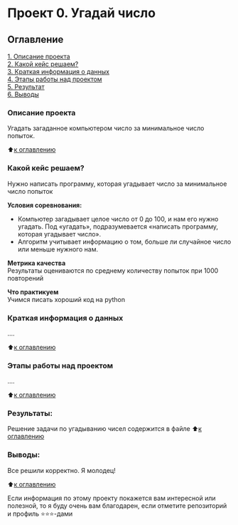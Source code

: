 # Проект 0. Угадай число

## Оглавление  
[1. Описание проекта](https://github.com/mtsulina/sf_data_sciencee/tree/main/project_0/README.md#Описание-проекта)  
[2. Какой кейс решаем?](https://github.com/mtsulina/sf_data_sciencee/tree/main/project_0/README.md#Какой-кейс-решаем)  
[3. Краткая информация о данных](https://github.com/mtsulina/sf_data_sciencee/tree/main/project_0/README.md#Краткая-информация-о-данных)  
[4. Этапы работы над проектом](https://github.com/mtsulina/sf_data_sciencee/tree/main/project_0/README.md#Этапы-работы-над-проектом)  
[5. Результат](https://github.com/mtsulina/sf_data_sciencee/tree/main/project_0/README.md#Результат)    
[6. Выводы](https://github.com/mtsulina/sf_data_sciencee/tree/main/project_0/README.md#Выводы) 

### Описание проекта    
Угадать загаданное компьютером число за минимальное число попыток.

:arrow_up:[к оглавлению](_)


### Какой кейс решаем?    
Нужно написать программу, которая угадывает число за минимальное число попыток

**Условия соревнования:**  
- Компьютер загадывает целое число от 0 до 100, и нам его нужно угадать. Под «угадать», подразумевается «написать программу, которая угадывает число».
- Алгоритм учитывает информацию о том, больше ли случайное число или меньше нужного нам.

**Метрика качества**     
Результаты оцениваются по среднему количеству попыток при 1000 повторений

**Что практикуем**     
Учимся писать хороший код на python


### Краткая информация о данных
....
  
:arrow_up:[к оглавлению](.README.md#Оглавление)


### Этапы работы над проектом  
....

:arrow_up:[к оглавлению](.README.md#Оглавление)


### Результаты:  
Решение задачи по угадыванию чисел содержится в файле 
:arrow_up:[к оглавлению](.README.md#Оглавление)


### Выводы:  
Все решили корректно. Я молодец!

:arrow_up:[к оглавлению](.README.md#Оглавление)


Если информация по этому проекту покажется вам интересной или полезной, то я буду очень вам благодарен, если отметите репозиторий и профиль ⭐️⭐️⭐️-дами